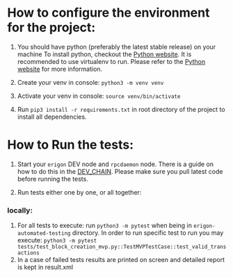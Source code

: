 # How to configure the environment for the project:

1. You should have python (preferably the latest stable release) on your machine
To install python, checkout the [Python website](https://www.python.org/downloads/). 
It is recommended to use virtualenv to run.
Please refer to the [Python website](https://virtualenv.pypa.io/en/latest/) for more information.

2. Create your venv in console: `python3 -m venv venv`
3. Activate your venv in console: `source venv/bin/activate`
4. Run `pip3 install -r requirements.txt` in root directory of the project to install all dependencies.

# How to Run the tests:

1. Start your `erigon` DEV node and `rpcdaemon` node. There is a guide on how to do this in 
the [DEV_CHAIN](https://github.com/ledgerwatch/erigon/blob/devel/DEV_CHAIN.md). 
Please make sure you pull latest code before running the tests. 

2. Run tests either one by one, or all together:

### locally:

1. For all tests to execute: run `python3 -m pytest` when being in `erigon-automated-testing` directory. In order to run specific test to run you may execute: `python3 -m pytest tests/test_block_creation_mvp.py::TestMVPTestCase::test_valid_transactions`
2. In a case of failed tests results are printed on screen and detailed report is kept in result.xml
